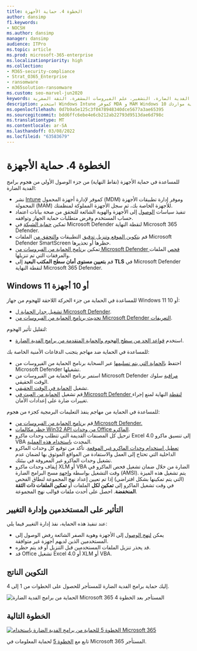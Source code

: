```yaml
---
title: الخطوة 4. حماية الأجهزة
author: dansimp
f1.keywords:
- NOCSH
ms.author: dansimp
manager: dansimp
audience: ITPro
ms.topic: article
ms.prod: microsoft-365-enterprise
ms.localizationpriority: high
ms.collection:
- M365-security-compliance
- Strat_O365_Enterprise
- ransomware
- m365solution-ransomware
ms.custom: seo-marvel-jun2020
keywords: برامج الفدية الضارة، برامج الفدية الضارة التي يتم تشغيلها من قبل الإنسان، برامج الفدية الضارة التي يتم تشغيلها من قبل الإنسان، هامور، هجوم مهين، هجوم برامج الفدية الضارة، التشفير، علم الفيروسات المشفرة، الثقة الصفرية
description: استخدم Windows Intune كموفر MDA و MAM Windows 10 أمان لحماية مواردك Microsoft 365 من هجمات برامج الفدية الضارة.
ms.openlocfilehash: 0d7b9a5e125c3f0478948340dce5677a3ae65395
ms.sourcegitcommit: bdd6ffc6ebe4e6cb212ab22793d9513dae6d798c
ms.translationtype: MT
ms.contentlocale: ar-SA
ms.lasthandoff: 03/08/2022
ms.locfileid: "63583679"
---
```

# <a name="step-4-protect-devices"></a>الخطوة 4. حماية الأجهزة

للمساعدة في حماية الأجهزة (نقاط النهاية) من جزء الوصول الأولي من هجوم برامج الفدية الضارة:

- نشر [Intune](/mem/intune/fundamentals/what-is-intune) كموفر لإدارة أجهزة المحمول (MDM) وموفر إدارة تطبيقات الأجهزة المحمولة (MAM) للأجهزة الخاصة بك، ثم سجل الأجهزة المملوكة لمنظمتك.
- تنفيذ سياسات [الوصول](/microsoft-365/security/office-365-security/identity-access-policies) إلى الأجهزة والهوية الشائعة للتحقق من صحة بيانات اعتماد حساب المستخدم وفرض متطلبات حماية الجهاز وتوافقه.
- تمكين [حماية الشبكة](/microsoft-365/security/defender-endpoint/network-protection) في Microsoft Defender لنقطة النهاية Microsoft 365 Defender.
- قم [بتكوين الموقع وتنزيل تدقيق](/windows/security/threat-protection/microsoft-defender-smartscreen/microsoft-defender-smartscreen-available-settings) التطبيقات [والتحقق من](/windows/security/threat-protection/microsoft-defender-smartscreen/microsoft-defender-smartscreen-available-settings) الملفات Microsoft Defender SmartScreen حظرها أو تحذيرها.
- تمكين [برنامج الحماية من الفيروسات من Microsoft Defender فحص](/microsoft-365/security/defender-endpoint/configure-advanced-scan-types-microsoft-defender-antivirus) الملفات والمرفقات التي تم تنزيلها.
- قم **بتعيين مستوى أمان سطح المكتب البعيد** إلى **TLS** في Microsoft Defender لنقطة النهاية Microsoft 365 Defender.

## <a name="windows-11-or-10-devices"></a>Windows 11 أو 10 أجهزة

للمساعدة في الحماية من جزء الحركة اللاحقة للهجوم من جهاز Windows 11 أو 10:

- [تشغيل جدار الحماية ل Microsoft Defender](https://support.microsoft.com/windows/turn-microsoft-defender-firewall-on-or-off-ec0844f7-aebd-0583-67fe-601ecf5d774f).
- [تحديث برنامج الحماية من الفيروسات من Microsoft Defender التعريفات](/microsoft-365/security/defender-endpoint/manage-updates-baselines-microsoft-defender-antivirus).

لتقليل تأثير الهجوم:

- استخدم [قواعد الحد من سطح الهجوم والحماية المتقدمة من برامج الفدية الضارة](/microsoft-365/security/defender-endpoint/attack-surface-reduction-rules-reference#use-advanced-protection-against-ransomware).

للمساعدة في الحماية ضد مهاجم يتجنب الدفاعات الأمنية الخاصة بك:

- احتفظ [بالحماية التي يتم تسليمها](/microsoft-365/security/defender-endpoint/enable-cloud-protection-microsoft-defender-antivirus) عبر السحابة برنامج الحماية من الفيروسات من Microsoft Defender تشغيلها.
- استمر برنامج الحماية من الفيروسات من Microsoft Defender [مراقبة](/microsoft-365/security/defender-endpoint/configure-real-time-protection-microsoft-defender-antivirus) سلوك الوقت الحقيقي.
- تشغيل [الحماية في الوقت الحقيقي](/microsoft-365/security/defender-endpoint/configure-real-time-protection-microsoft-defender-antivirus).
- قم تشغيل [الحماية من العبث في Microsoft Defender لنقطة](/microsoft-365/security/defender-endpoint/prevent-changes-to-security-settings-with-tamper-protection) النهاية لمنع إجراء تغييرات ضارة على إعدادات الأمان.

للمساعدة في الحماية من مهاجم ينفذ التعليمات البرمجية كجزء من هجوم:

- قم [برنامج الحماية من الفيروسات من Microsoft Defender.](/mem/intune/user-help/turn-on-defender-windows)
- [حظر مكالمات Win32 API من وحدات Office الماكرو](/microsoft-365/security/defender-endpoint/attack-surface-reduction-rules#block-win32-api-calls-from-office-macros).
- ترحيل كل المصنفات القديمة التي تتطلب وحدات ماكرو Excel 4.0 إلى تنسيق ماكرو VBA المحدث [باستخدام هذه العملية](https://www.microsoft.com/microsoft-365/blog/2010/02/16/migrating-excel-4-macros-to-vba/).
- [تعطيل استخدام وحدات الماكرو غير الموقعة](https://support.microsoft.com/topic/enable-or-disable-macros-in-office-files-12b036fd-d140-4e74-b45e-16fed1a7e5c6). تأكد من توقيع كل وحدات الماكرو الداخلية التي تحتاج إلى العمل [](/deployoffice/security/designate-trusted-locations-for-files-in-office) والاستفادة من المواقع الموثوق بها لضمان عدم تشغيل وحدات الماكرو غير المعروفة في بيئتك.
- إيقاف وحدات ماكرو XLM أو VBA الضارة من خلال ضمان تشغيل فحص الماكرو في وقت التشغيل بواسطة [واجهة](https://www.microsoft.com/security/blog/2021/03/03/xlm-amsi-new-runtime-defense-against-excel-4-0-macro-malware/) مسح البرامج الضارة (AMSI). يتم تشغيل هذه الميزة (التي يتم تمكينها بشكل افتراضي) إذا تم تعيين إعداد  نهج المجموعة لنطاق الفحص في وقت تشغيل الماكرو إلى **تمكين لكل** الملفات أو **تمكين الملفات ذات الثقة المنخفضة**. احصل على أحدث ملفات قوالب نهج المجموعة.

## <a name="impact-on-users-and-change-management"></a>التأثير على المستخدمين وإدارة التغيير

عند تنفيذ هذه الحماية، نفذ إدارة التغيير فيما يلي:

- يمكن [لنهج الوصول](/microsoft-365/security/office-365-security/identity-access-policies) إلى الأجهزة وهوية الصفر الشائعة رفض الوصول إلى المستخدمين الذين لديهم أجهزة غير متوافقة.
- قد يحذر تنزيل الملفات المستخدمين قبل التنزيل أو قد يتم حظره.
- قد Office تشغيل Excel 4.0 أو XLM أو VBA.

## <a name="resulting-configuration"></a>التكوين الناتج

إليك حماية برامج الفدية الضارة للمستأجر للحصول على الخطوات من 1 إلى 4.

![الحماية من برامج الفدية الضارة Microsoft 365 المستأجر بعد الخطوة 4](../media/ransomware-protection-microsoft-365/ransomware-protection-microsoft-365-architecture-step4.png)

## <a name="next-step"></a>الخطوة التالية

[![الخطوة 5 للحماية من برامج الفدية الضارة باستخدام Microsoft 365](../media/ransomware-protection-microsoft-365/ransomware-protection-microsoft-365-step5.png)](ransomware-protection-microsoft-365-information.md)

تابع مع [الخطوة 5](ransomware-protection-microsoft-365-information.md) لحماية المعلومات في Microsoft 365 المستأجر. 
